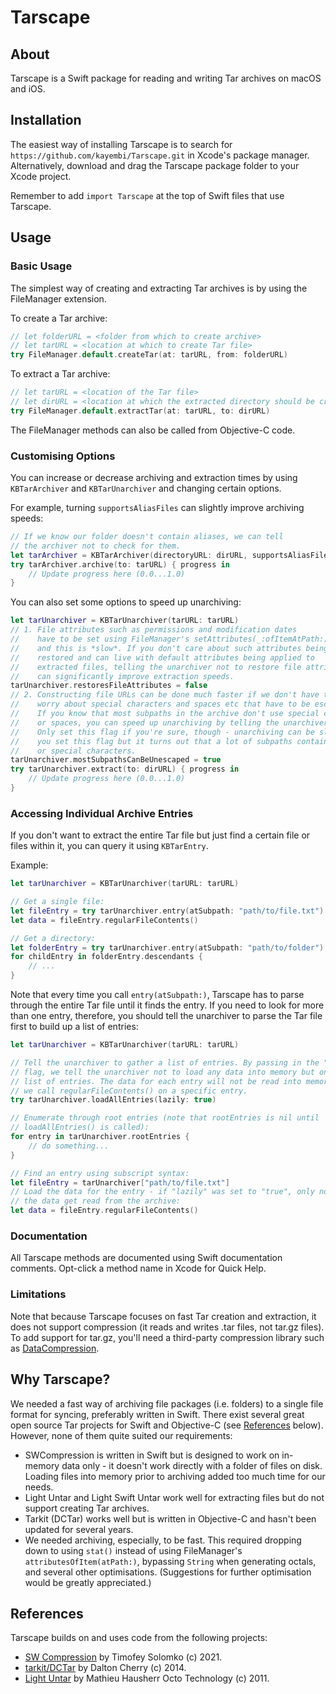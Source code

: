 # Tarscape


## About

Tarscape is a Swift package for reading and writing Tar archives on macOS and iOS.


## Installation

The easiest way of installing Tarscape is to search for `https://github.com/kayembi/Tarscape.git` in Xcode's package manager. Alternatively, download and drag the Tarscape package folder to your Xcode project.

Remember to add `import Tarscape` at the top of Swift files that use Tarscape.


## Usage

### Basic Usage

The simplest way of creating and extracting Tar archives is by using the FileManager extension.

To create a Tar archive:

```swift
// let folderURL = <folder from which to create archive>
// let tarURL = <location at which to create Tar file>
try FileManager.default.createTar(at: tarURL, from: folderURL)
```

To extract a Tar archive:

```swift
// let tarURL = <location of the Tar file>
// let dirURL = <location at which the extracted directory should be created>
try FileManager.default.extractTar(at: tarURL, to: dirURL)
```

The FileManager methods can also be called from Objective-C code.

### Customising Options

You can increase or decrease archiving and extraction times by using `KBTarArchiver` and `KBTarUnarchiver` and changing certain options.

For example, turning `supportsAliasFiles` can slightly improve archiving speeds:

```swift
// If we know our folder doesn't contain aliases, we can tell 
// the archiver not to check for them.
let tarArchiver = KBTarArchiver(directoryURL: dirURL, supportsAliasFiles: false)
try tarArchiver.archive(to: tarURL) { progress in
    // Update progress here (0.0...1.0)
}
```

You can also set some options to speed up unarchiving:

```swift
let tarUnarchiver = KBTarUnarchiver(tarURL: tarURL)
// 1. File attributes such as permissions and modification dates 
//    have to be set using FileManager's setAttributes(_:ofItemAtPath:) 
//    and this is *slow*. If you don't care about such attributes being 
//    restored and can live with default attributes being applied to 
//    extracted files, telling the unarchiver not to restore file attributes
//    can significantly improve extraction speeds.
tarUnarchiver.restoresFileAttributes = false
// 2. Constructing file URLs can be done much faster if we don't have to 
//    worry about special characters and spaces etc that have to be escaped.
//    If you know that most subpaths in the archive don't use special characters
//    or spaces, you can speed up unarchiving by telling the unarchiver as much.
//    Only set this flag if you're sure, though - unarchiving can be slower if
//    you set this flag but it turns out that a lot of subpaths contain spaces
//    or special characters.
tarUnarchiver.mostSubpathsCanBeUnescaped = true
try tarUnarchiver.extract(to: dirURL) { progress in
    // Update progress here (0.0...1.0)
}

```

### Accessing Individual Archive Entries

If you don't want to extract the entire Tar file but just find a certain file or files within it, you can query it using `KBTarEntry`.

Example:

```swift
let tarUnarchiver = KBTarUnarchiver(tarURL: tarURL)

// Get a single file:
let fileEntry = try tarUnarchiver.entry(atSubpath: "path/to/file.txt")
let data = fileEntry.regularFileContents()

// Get a directory:
let folderEntry = try tarUnarchiver.entry(atSubpath: "path/to/folder")
for childEntry in folderEntry.descendants {
    // ...
}
```

Note that every time you call `entry(atSubpath:)`, Tarscape has to parse through the entire Tar file until it finds the entry. If you need to look for more than one entry, therefore, you should tell the unarchiver to parse the Tar file first to build up a list of entries:

```swift
let tarUnarchiver = KBTarUnarchiver(tarURL: tarURL)

// Tell the unarchiver to gather a list of entries. By passing in the "lazily" 
// flag, we tell the unarchiver not to load any data into memory but only the 
// list of entries. The data for each entry will not be read into memory until 
// we call regularFileContents() on a specific entry.
try tarUnarchiver.loadAllEntries(lazily: true)

// Enumerate through root entries (note that rootEntries is nil until 
// loadAllEntries() is called):
for entry in tarUnarchiver.rootEntries {
    // do something...
}

// Find an entry using subscript syntax:
let fileEntry = tarUnarchiver["path/to/file.txt"]
// Load the data for the entry - if "lazily" was set to "true", only now does 
// the data get read from the archive:
let data = fileEntry.regularFileContents()

```

### Documentation

All Tarscape methods are documented using Swift documentation comments. Opt-click a method name in Xcode for Quick Help.

### Limitations

Note that because Tarscape focuses on fast Tar creation and extraction, it does not support compression (it reads and writes .tar files, not tar.gz files). To add support for tar.gz, you'll need a third-party compression library such as [DataCompression](https://github.com/mw99/DataCompression).


## Why Tarscape?

We needed a fast way of archiving file packages (i.e. folders) to a single file format for syncing, preferably written in Swift. There exist several great open source Tar projects for Swift and Objective-C (see [References](#References) below). However, none of them quite suited our requirements:

- SWCompression is written in Swift but is designed to work on in-memory data only - it doesn't work directly with a folder of files on disk. Loading files into memory prior to archiving added too much time for our needs.
- Light Untar and Light Swift Untar work well for extracting files but do not support creating Tar archives.
- Tarkit (DCTar) works well but is written in Objective-C and hasn't been updated for several years.
- We needed archiving, especially, to be fast. This required dropping down to using `stat()` instead of using FileManager's `attributesOfItem(atPath:)`, bypassing `String` when generating octals, and several other optimisations. (Suggestions for further optimisation would be greatly appreciated.)


## References

Tarscape builds on and uses code from the following projects:

- [SW Compression](https://github.com/tsolomko/SWCompression) by Timofey Solomko (c) 2021.
- [tarkit/DCTar](https://github.com/daltoniam/tarkit) by Dalton Cherry (c) 2014.
- [Light Untar](https://github.com/mhausherr/Light-Untar-for-iOS/tree/b76f908f0a3b2d96ed5909938ab45a329f58cdf2) by Mathieu Hausherr Octo Technology (c) 2011.



